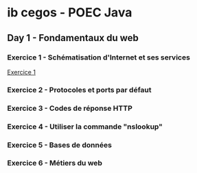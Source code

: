 # ib cegos - POEC Java

## Day 1 - Fondamentaux du web
### Exercice 1 - Schématisation d'Internet et ses services
[Exercice 1](schéma_internet.pdf)
### Exercice 2 - Protocoles et ports par défaut
### Exercice 3 - Codes de réponse HTTP
### Exercice 4 - Utiliser la commande "nslookup"
### Exercice 5 - Bases de données
### Exercice 6 - Métiers du web
